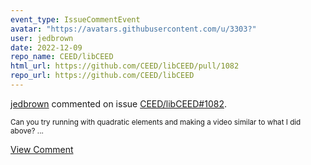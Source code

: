 ```yaml
---
event_type: IssueCommentEvent
avatar: "https://avatars.githubusercontent.com/u/3303?"
user: jedbrown
date: 2022-12-09
repo_name: CEED/libCEED
html_url: https://github.com/CEED/libCEED/pull/1082
repo_url: https://github.com/CEED/libCEED
---
```


<a href='https://github.com/jedbrown' target='_blank'>jedbrown</a> commented on issue <a href='https://github.com/CEED/libCEED/pull/1082' target='_blank'>CEED/libCEED#1082</a>.

<small>Can you try running with quadratic elements and making a video similar to what I did above?...</small>

<a href='https://github.com/CEED/libCEED/pull/1082' target='_blank'>View Comment</a>